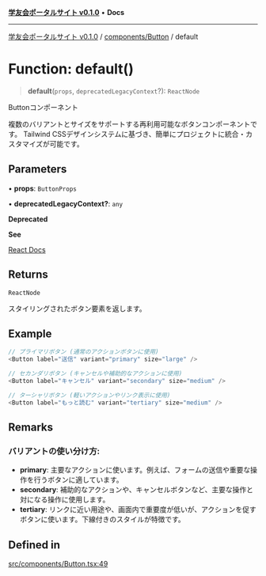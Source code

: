 [**学友会ポータルサイト v0.1.0**](../../../README.md) • **Docs**

***

[学友会ポータルサイト v0.1.0](../../../modules.md) / [components/Button](../README.md) / default

# Function: default()

> **default**(`props`, `deprecatedLegacyContext`?): `ReactNode`

Buttonコンポーネント

複数のバリアントとサイズをサポートする再利用可能なボタンコンポーネントです。
Tailwind CSSデザインシステムに基づき、簡単にプロジェクトに統合・カスタマイズが可能です。

## Parameters

• **props**: `ButtonProps`

• **deprecatedLegacyContext?**: `any`

**Deprecated**

**See**

[React Docs](https://legacy.reactjs.org/docs/legacy-context.html#referencing-context-in-lifecycle-methods)

## Returns

`ReactNode`

スタイリングされたボタン要素を返します。

## Example

```typescript
// プライマリボタン (通常のアクションボタンに使用)
<Button label="送信" variant="primary" size="large" />

// セカンダリボタン (キャンセルや補助的なアクションに使用)
<Button label="キャンセル" variant="secondary" size="medium" />

// ターシャリボタン (軽いアクションやリンク表示に使用)
<Button label="もっと読む" variant="tertiary" size="medium" />
```

## Remarks

### バリアントの使い分け方:
- **primary**: 主要なアクションに使います。例えば、フォームの送信や重要な操作を行うボタンに適しています。
- **secondary**: 補助的なアクションや、キャンセルボタンなど、主要な操作と対になる操作に使用します。
- **tertiary**: リンクに近い用途や、画面内で重要度が低いが、アクションを促すボタンに使います。下線付きのスタイルが特徴です。

## Defined in

[src/components/Button.tsx:49](https://github.com/iU-Alumni-Association/gakuyukai-new/blob/9032bc93fe144cf1419e63a5b72095e28cfeb84b/src/components/Button.tsx#L49)
